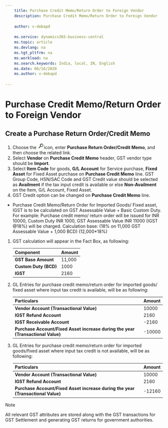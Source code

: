 ```yaml
---
    title: Purchase Credit Memo/Return Order to Foreign Vendor
    description: Purchase Credit Memo/Return Order to Foreign Vendor

    author: v-debapd

    ms.service: dynamics365-business-central
    ms.topic: article
    ms.devlang: na
    ms.tgt_pltfrm: na
    ms.workload: na
    ms.search.keywords: India, local, IN, English
    ms.date: 06/16/2020
    ms.author: v-debapd

---
```

# Purchase Credit Memo/Return Order to Foreign Vendor

## Create a Purchase Return Order/Credit Memo

1. Choose the ![img](image/search.jpg)icon, enter **Purchase Return Order/Credit Memo**, and then choose the related link. 
2. Select **Vendor** on **Purchase Credit Memo** header, GST vendor type should be **Import**.
3. Select **Item Code** for goods, **G/L Account** for Service purchase, **Fixed Asset** for Fixed Asset purchase on **Purchase Credit Memo** line. GST Group Code, HSN/SAC Code and GST Credit value should be selected as **Availment** if the tax input credit is available or else **Non-Availment** on the Item, G/L Account, Fixed Asset.
4. GST Credit option can be changed on **Purchase Credit Memo** line.

- Purchase Credit Memo/Return Order for Imported Goods/ Fixed asset, IGST is to be calculated on GST Assessable Value + Basic Custom Duty. For example: Purchase credit memo/ return order will be issued for INR 10000, Custom Duty INR 1000, GST Assessable Value INR 11000 (IGST @18%) will be charged. Calculation base:  (18% on 11,000 GST Assessable Value + 1,000 BCD) (12,000*18%)

1. GST calculation will appear in the Fact Box, as following:
    
    |Component|Amount|
    |----------------------------------|---------------------------------------|  
    |**GST Base Amount**|11,000|
    |**Custom Duty (BCD)**|1000|  
    |**IGST**|2160|
    
2. GL Entries for purchase credit memo/return order for imported goods/ fixed asset where input tax credit is available, will be as following:

    |Particulars|Amount|
    |----------------------------------|---------------------------------------|
    |**Vendor Account (Transactional Value)**|10000|
    |**IGST Refund Account**|2160|
    |**IGST Receivable Account**|-2160|
    |**Purchase Account/Fixed Asset increase during the year (Transactional Value)**|-10000|

3. GL Entries for purchase credit memo/return order for imported goods/fixed asset where input tax credit is not available, will be as following:

    |Particulars|Amount|
    |----------------------------------|---------------------------------------|
    |**Vendor Account (Transactional Value)**|10000|
    |**IGST Refund Account**|2160| 
    |**Purchase Account/Fixed Asset increase during the year (Transactional Value)**|-12160|

> [!NOTE]
>
> All relevant GST attributes are stored along with the GST transactions for GST Settlement and generating GST returns for government authorities.





































